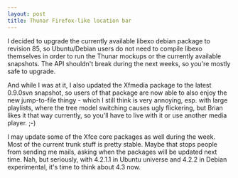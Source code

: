 ```yaml
---
layout: post
title: Thunar Firefox-like location bar
---
```


I decided to upgrade the currently available libexo debian package to revision 85, so Ubuntu/Debian users do not need to compile libexo themselves in order to run the Thunar mockups or the currently available snapshots. The API shouldn't break during the next weeks, so you're mostly safe to upgrade.

And while I was at it, I also updated the Xfmedia package to the latest 0.9.0svn snapshot, so users of that package are now able to also enjoy the new jump-to-file thingy - which I still think is very annoying, esp. with large playlists, where the tree model switching causes ugly flickering, but Brian likes it that way currently, so you'll have to live with it or use another media player. ;-)

I may update some of the Xfce core packages as well during the week. Most of the current trunk stuff is pretty stable. Maybe that stops people from sending me mails, asking when the packages will be updated next time. Nah, but seriously, with 4.2.1.1 in Ubuntu universe and 4.2.2 in Debian experimental, it's time to think about 4.3 now.

